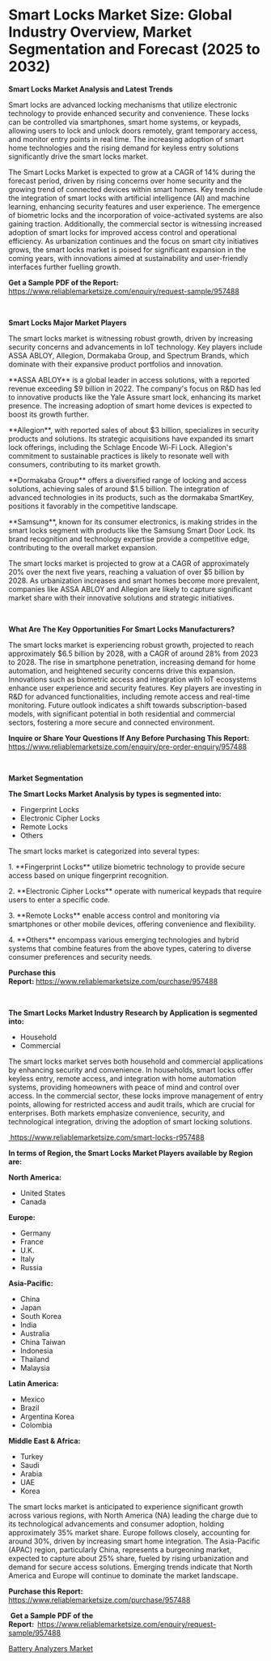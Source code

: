 <p><h1>Smart Locks Market Size: Global Industry Overview, Market Segmentation and Forecast (2025 to 2032)</h1></p><p><strong>Smart Locks Market Analysis and Latest Trends</strong></p>
<p><p>Smart locks are advanced locking mechanisms that utilize electronic technology to provide enhanced security and convenience. These locks can be controlled via smartphones, smart home systems, or keypads, allowing users to lock and unlock doors remotely, grant temporary access, and monitor entry points in real time. The increasing adoption of smart home technologies and the rising demand for keyless entry solutions significantly drive the smart locks market.</p><p>The Smart Locks Market is expected to grow at a CAGR of 14% during the forecast period, driven by rising concerns over home security and the growing trend of connected devices within smart homes. Key trends include the integration of smart locks with artificial intelligence (AI) and machine learning, enhancing security features and user experience. The emergence of biometric locks and the incorporation of voice-activated systems are also gaining traction. Additionally, the commercial sector is witnessing increased adoption of smart locks for improved access control and operational efficiency. As urbanization continues and the focus on smart city initiatives grows, the smart locks market is poised for significant expansion in the coming years, with innovations aimed at sustainability and user-friendly interfaces further fuelling growth.</p></p>
<p><strong>Get a Sample PDF of the Report:&nbsp;</strong> <a href="https://www.reliablemarketsize.com/enquiry/request-sample/957488?utm_campaign=2565&utm_medium=2&utm_source=Github&utm_content=ia&utm_term=10042025&utm_id=smart-locks">https://www.reliablemarketsize.com/enquiry/request-sample/957488</a></p>
<p>&nbsp;</p>
<p><strong>Smart Locks Major Market Players</strong></p>
<p><p>The smart locks market is witnessing robust growth, driven by increasing security concerns and advancements in IoT technology. Key players include ASSA ABLOY, Allegion, Dormakaba Group, and Spectrum Brands, which dominate with their expansive product portfolios and innovation.</p><p>**ASSA ABLOY** is a global leader in access solutions, with a reported revenue exceeding $9 billion in 2022. The company's focus on R&D has led to innovative products like the Yale Assure smart lock, enhancing its market presence. The increasing adoption of smart home devices is expected to boost its growth further.</p><p>**Allegion**, with reported sales of about $3 billion, specializes in security products and solutions. Its strategic acquisitions have expanded its smart lock offerings, including the Schlage Encode Wi-Fi Lock. Allegion's commitment to sustainable practices is likely to resonate well with consumers, contributing to its market growth.</p><p>**Dormakaba Group** offers a diversified range of locking and access solutions, achieving sales of around $1.5 billion. The integration of advanced technologies in its products, such as the dormakaba SmartKey, positions it favorably in the competitive landscape.</p><p>**Samsung**, known for its consumer electronics, is making strides in the smart locks segment with products like the Samsung Smart Door Lock. Its brand recognition and technology expertise provide a competitive edge, contributing to the overall market expansion.</p><p>The smart locks market is projected to grow at a CAGR of approximately 20% over the next five years, reaching a valuation of over $5 billion by 2028. As urbanization increases and smart homes become more prevalent, companies like ASSA ABLOY and Allegion are likely to capture significant market share with their innovative solutions and strategic initiatives.</p></p>
<p>&nbsp;</p>
<p><strong>What Are The Key Opportunities For Smart Locks Manufacturers?</strong></p>
<p><p>The smart locks market is experiencing robust growth, projected to reach approximately $6.5 billion by 2028, with a CAGR of around 28% from 2023 to 2028. The rise in smartphone penetration, increasing demand for home automation, and heightened security concerns drive this expansion. Innovations such as biometric access and integration with IoT ecosystems enhance user experience and security features. Key players are investing in R&D for advanced functionalities, including remote access and real-time monitoring. Future outlook indicates a shift towards subscription-based models, with significant potential in both residential and commercial sectors, fostering a more secure and connected environment.</p></p>
<p><strong>Inquire or Share Your Questions If Any Before Purchasing This Report:</strong> <a href="https://www.reliablemarketsize.com/enquiry/pre-order-enquiry/957488?utm_campaign=2565&utm_medium=2&utm_source=Github&utm_content=ia&utm_term=10042025&utm_id=smart-locks">https://www.reliablemarketsize.com/enquiry/pre-order-enquiry/957488</a></p>
<p>&nbsp;</p>
<p><strong>Market Segmentation</strong></p>
<p><strong>The Smart Locks Market Analysis by types is segmented into:</strong></p>
<p><ul><li>Fingerprint Locks</li><li>Electronic Cipher Locks</li><li>Remote Locks</li><li>Others</li></ul></p>
<p><p>The smart locks market is categorized into several types: </p><p>1. **Fingerprint Locks** utilize biometric technology to provide secure access based on unique fingerprint recognition.  </p><p>2. **Electronic Cipher Locks** operate with numerical keypads that require users to enter a specific code.  </p><p>3. **Remote Locks** enable access control and monitoring via smartphones or other mobile devices, offering convenience and flexibility.  </p><p>4. **Others** encompass various emerging technologies and hybrid systems that combine features from the above types, catering to diverse consumer preferences and security needs.</p></p>
<p><strong>Purchase this Report:&nbsp;</strong><a href="https://www.reliablemarketsize.com/purchase/957488?utm_campaign=2565&utm_medium=2&utm_source=Github&utm_content=ia&utm_term=10042025&utm_id=smart-locks">https://www.reliablemarketsize.com/purchase/957488</a></p>
<p>&nbsp;</p>
<p><strong>The Smart Locks Market Industry Research by Application is segmented into:</strong></p>
<p><ul><li>Household</li><li>Commercial</li></ul></p>
<p><p>The smart locks market serves both household and commercial applications by enhancing security and convenience. In households, smart locks offer keyless entry, remote access, and integration with home automation systems, providing homeowners with peace of mind and control over access. In the commercial sector, these locks improve management of entry points, allowing for restricted access and audit trails, which are crucial for enterprises. Both markets emphasize convenience, security, and technological integration, driving the adoption of smart locking solutions.</p></p>
<p><a href="https://www.reliablemarketsize.com/smart-locks-r957488?utm_campaign=2565&utm_medium=2&utm_source=Github&utm_content=ia&utm_term=10042025&utm_id=smart-locks">&nbsp;https://www.reliablemarketsize.com/smart-locks-r957488</a></p>
<p><strong>In terms of Region, the Smart Locks Market Players available by Region are:</strong></p>
<p>
    <p> <strong> North America: </strong>
        <ul>
            <li>United States</li>
            <li>Canada</li>
        </ul>
        </p> 
    <p> <strong> Europe: </strong>
        <ul>
            <li>Germany</li>
            <li>France</li>
            <li>U.K.</li>
            <li>Italy</li>
            <li>Russia</li>
        </ul>
        </p> 
    <p> <strong> Asia-Pacific: </strong>
        <ul>
            <li>China</li>
            <li>Japan</li>
            <li>South Korea</li>
            <li>India</li>
            <li>Australia</li>
            <li>China Taiwan</li>
            <li>Indonesia</li>
            <li>Thailand</li>
            <li>Malaysia</li>
        </ul>
        </p> 
    <p> <strong> Latin America: </strong>
        <ul>
            <li>Mexico</li>
            <li>Brazil</li>
            <li>Argentina Korea</li>
            <li>Colombia</li>
        </ul>
        </p> 
    <p> <strong> Middle East & Africa: </strong>
        <ul>
            <li>Turkey</li>
            <li>Saudi</li>
            <li>Arabia</li>
            <li>UAE</li>
            <li>Korea</li>
        </ul>
    </p>
    </p>
<p><p>The smart locks market is anticipated to experience significant growth across various regions, with North America (NA) leading the charge due to its technological advancements and consumer adoption, holding approximately 35% market share. Europe follows closely, accounting for around 30%, driven by increasing smart home integration. The Asia-Pacific (APAC) region, particularly China, represents a burgeoning market, expected to capture about 25% share, fueled by rising urbanization and demand for secure access solutions. Emerging trends indicate that North America and Europe will continue to dominate the market landscape.</p></p>
<p><strong>Purchase this Report: </strong><a href="https://www.reliablemarketsize.com/purchase/957488?utm_campaign=2565&utm_medium=2&utm_source=Github&utm_content=ia&utm_term=10042025&utm_id=smart-locks">https://www.reliablemarketsize.com/purchase/957488</a></p>
<p>&nbsp;<strong>Get a Sample PDF of the Report:&nbsp;&nbsp;</strong><a href="https://www.reliablemarketsize.com/enquiry/request-sample/957488?utm_campaign=2565&utm_medium=2&utm_source=Github&utm_content=ia&utm_term=10042025&utm_id=smart-locks">https://www.reliablemarketsize.com/enquiry/request-sample/957488</a></p>
<p><strong></strong></p>
<p><p><a href="https://github.com/coricnzati/Market-Research-Report-List-1/blob/main/battery-analyzers-market.md?utm_campaign=2565&utm_medium=2&utm_source=Github&utm_content=ia&utm_term=10042025&utm_id=smart-locks">Battery Analyzers Market</a></p></p>